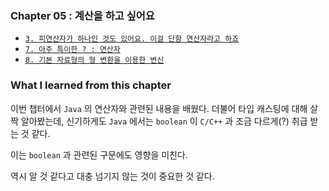 
### Chapter 05 : 계산을 하고 싶어요

- [`3. 피연산자가 하나인 것도 있어요. 이걸 단항 연산자라고 하죠`](./section_03_07.md)
- [`7. 아주 특이한 ? : 연산자`](./section_03_07.md)
- [`8. 기본 자료형의 형 변환을 이용한 변신`](./section_08.md)

### What I learned from this chapter

이번 챕터에서 `Java` 의 연산자와 관련된 내용을 배웠다. 더불어 타입 캐스팅에 대해 살짝 알아봤는데, 신기하게도 `Java` 에서는 `boolean` 이 `C/C++` 과 조금 다르게(?) 취급 받는 것 같다.

이는 `boolean` 과 관련된 구문에도 영향을 미친다.

역시 알 것 같다고 대충 넘기지 않는 것이 중요한 것 같다.
